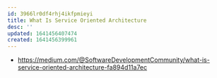 ```yaml
---
id: 3966lr0df4rhj4ikfpmieyi
title: What Is Service Oriented Architecture
desc: ''
updated: 1641456407474
created: 1641456399961
---
```



- <https://medium.com/@SoftwareDevelopmentCommunity/what-is-service-oriented-architecture-fa894d11a7ec>
